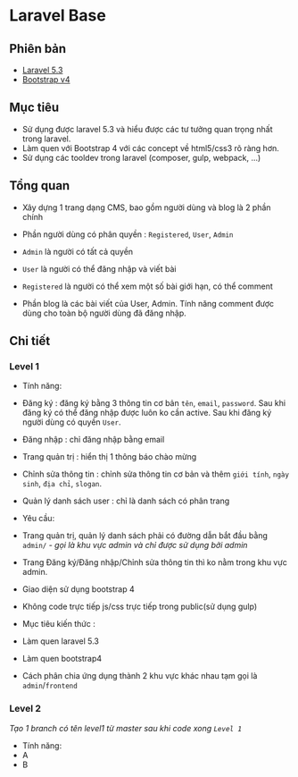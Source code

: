 # Laravel Base

## Phiên bản

- [Laravel 5.3](https://laravel.com/docs/5.3)
- [Bootstrap v4](https://v4-alpha.getbootstrap.com)

## Mục tiêu

- Sử dụng được laravel 5.3 và hiểu được các tư tưởng quan trọng nhất trong laravel.
- Làm quen với Bootstrap 4 với các concept về html5/css3 rõ ràng hơn.
- Sử dụng các tooldev trong laravel (composer, gulp, webpack, ...)

## Tổng quan

- Xây dựng 1 trang dạng CMS, bao gồm người dùng và blog là 2 phần chính
- Phần người dùng có phân quyền : `Registered`, `User`, `Admin`
 - `Admin` là người có tất cả quyền
 - `User` là người có thể đăng nhập và viết bài
 - `Registered` là người có thể xem một số bài giới hạn, có thể comment

- Phần blog là các bài viết của User, Admin. Tính năng comment được dùng cho toàn bộ người dùng đã đăng nhập.

## Chi tiết

### Level 1

- Tính năng:
 - Đăng ký : đăng ký bằng 3 thông tin cơ bản `tên`, `email`, `password`. Sau khi đăng ký có thể đăng nhập được luôn ko cần active. Sau khi đăng ký người dùng có quyền `User`.
 - Đăng nhập : chỉ đăng nhập bằng email
 - Trang quản trị : hiển thị 1 thông báo chào mừng
 - Chỉnh sửa thông tin : chỉnh sửa thông tin cơ bản và thêm `giới tính`, `ngày sinh`, `địa chỉ`, `slogan`.
 - Quản lý danh sách user : chỉ là danh sách có phân trang

- Yêu cầu:
 - Trang quản trị, quản lý danh sách phải có đường dẫn bắt đầu bằng `admin/` - _gọi là khu vực admin và chỉ được sử dụng bởi admin_
 - Trang Đăng ký/Đăng nhập/Chỉnh sửa thông tin thì ko nằm trong khu vực admin.
 - Giao diện sử dụng bootstrap 4
 - Không code trực tiếp js/css trực tiếp trong public(sử dụng gulp)

- Mục tiêu kiến thức :
 - Làm quen laravel 5.3
 - Làm quen bootstrap4
 - Cách phân chia ứng dụng thành 2 khu vực khác nhau tạm gọi là `admin`/`frontend`

### Level 2
_Tạo 1 branch có tên level1 từ master sau khi code xong `Level 1`_
- Tính năng:
 - A
 - B

